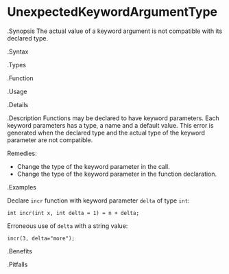 # UnexpectedKeywordArgumentType

.Synopsis
The actual value of a keyword argument is not compatible with its declared type.

.Syntax

.Types

.Function
       
.Usage

.Details

.Description
Functions may be declared to have keyword parameters. Each keyword parameters has a type, a name and a default value.
This error is generated when the declared type and the actual type of the keyword parameter are not compatible.

Remedies:

*  Change the type of the keyword parameter in the call.
*  Change the type of the keyword parameter in the function declaration.

.Examples

Declare `incr` function with keyword parameter `delta` of type `int`:
```rascal-shell,error
int incr(int x, int delta = 1) = n + delta;
```
Erroneous use of `delta` with a string value:
```rascal-shell,continue,error
incr(3, delta="more");
```

.Benefits

.Pitfalls

